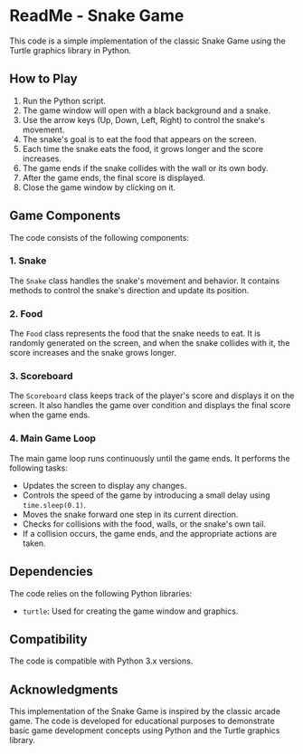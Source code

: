 # ReadMe - Snake Game

This code is a simple implementation of the classic Snake Game using the Turtle graphics library in Python.

## How to Play
1. Run the Python script.
2. The game window will open with a black background and a snake.
3. Use the arrow keys (Up, Down, Left, Right) to control the snake's movement.
4. The snake's goal is to eat the food that appears on the screen.
5. Each time the snake eats the food, it grows longer and the score increases.
6. The game ends if the snake collides with the wall or its own body.
7. After the game ends, the final score is displayed.
8. Close the game window by clicking on it.

## Game Components
The code consists of the following components:

### 1. Snake
The `Snake` class handles the snake's movement and behavior. It contains methods to control the snake's direction and update its position.

### 2. Food
The `Food` class represents the food that the snake needs to eat. It is randomly generated on the screen, and when the snake collides with it, the score increases and the snake grows longer.

### 3. Scoreboard
The `Scoreboard` class keeps track of the player's score and displays it on the screen. It also handles the game over condition and displays the final score when the game ends.

### 4. Main Game Loop
The main game loop runs continuously until the game ends. It performs the following tasks:
- Updates the screen to display any changes.
- Controls the speed of the game by introducing a small delay using `time.sleep(0.1)`.
- Moves the snake forward one step in its current direction.
- Checks for collisions with the food, walls, or the snake's own tail.
- If a collision occurs, the game ends, and the appropriate actions are taken.

## Dependencies
The code relies on the following Python libraries:
- `turtle`: Used for creating the game window and graphics.

## Compatibility
The code is compatible with Python 3.x versions.

## Acknowledgments
This implementation of the Snake Game is inspired by the classic arcade game. The code is developed for educational purposes to demonstrate basic game development concepts using Python and the Turtle graphics library.
